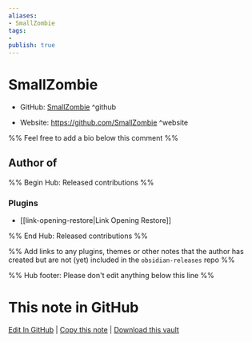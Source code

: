 ```yaml
---
aliases:
- SmallZombie
tags:
- 
publish: true
---
```


# SmallZombie

- GitHub: [SmallZombie](https://github.com/SmallZombie/) ^github
<!-- - Discord: `@` ^discord-->
- Website: <https://github.com/SmallZombie> ^website
<!-- - [[Publish sites|Publish site]]: <https://> ^publish-->

%% Feel free to add a bio below this comment %%


## Author of

%% Begin Hub: Released contributions %%
### Plugins
- [[link-opening-restore|Link Opening Restore]]

%% End Hub: Released contributions %%

%% Add links to any plugins, themes or other notes that the author has created but are not (yet) included in the `obsidian-releases` repo %%

<!--
### Unlisted plugins
-->

<!--
### Others
-->

<!--
## Sponsor this author
-->

<!-- - [[GitHub sponsors]]: [Sponsor @SmallZombie on GitHub Sponsors](https://github.com/sponsors/SmallZombie) ^github-sponsor-->
<!-- - [[Buy me a coffee]]: <https://> ^buy-me-a-coffee-->
<!-- - [[PayPal]]: <https://> ^paypal-->
<!-- - [[Patreon]]: <https://> ^patreon-->

<!--
## Follow this author
-->

<!-- - [[YouTube Channels|On YouTube]]: <https://> ^youtube-->
<!-- - Twitter: <https://> ^twitter-->
<!-- - ... -->

%% Hub footer: Please don't edit anything below this line %%

# This note in GitHub

<span class="git-footer">[Edit In GitHub](https://github.dev/obsidian-community/obsidian-hub/blob/main/01%20-%20Community/People/SmallZombie.md "git-hub-edit-note") | [Copy this note](https://raw.githubusercontent.com/obsidian-community/obsidian-hub/main/01%20-%20Community/People/SmallZombie.md "git-hub-copy-note") | [Download this vault](https://github.com/obsidian-community/obsidian-hub/archive/refs/heads/main.zip "git-hub-download-vault") </span>
